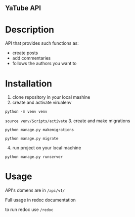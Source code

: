 ## YaTube API
# Description
API that provides such functions as:
* create posts
* add commentaries
* follows the authors you want to
# Installation
1. clone repository in your local mashine
2. create and activate virualenv

`python -m venv venv`

`source venv/Scripts/activate`
3. create and make migrations

`python manage.py makemigrations`

`python manage.py migrate`

4. run project on your local machine

`python manage.py runserver`

# Usage

API's domens are in `/api/v1/`

Full usage in redoc documentation

to run redoc use `/redoc`
